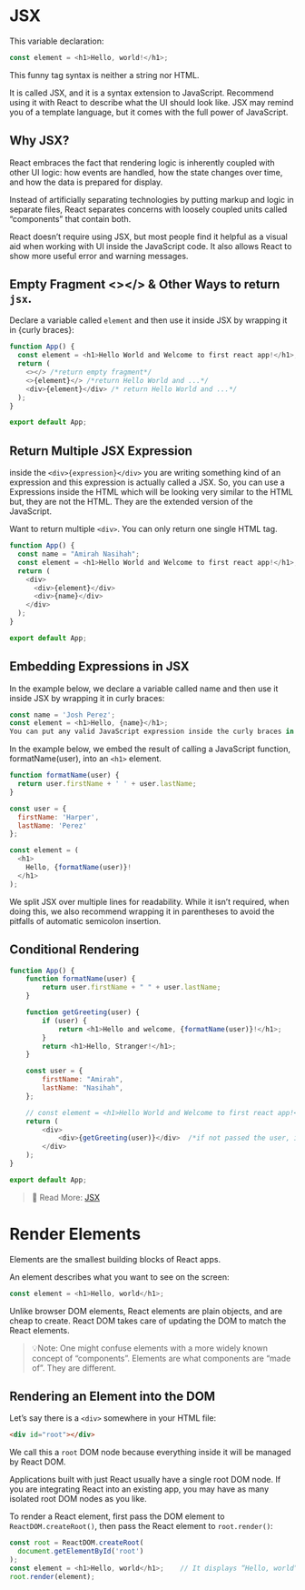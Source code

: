 # JSX

This variable declaration:

```js
const element = <h1>Hello, world!</h1>;
```

This funny tag syntax is neither a string nor HTML.

It is called JSX, and it is a syntax extension to JavaScript. Recommend using it with React to describe what the UI should look like. JSX may remind you of a template language, but it comes with the full power of JavaScript.

## Why JSX?

React embraces the fact that rendering logic is inherently coupled with other UI logic: how events are handled, how the state changes over time, and how the data is prepared for display.

Instead of artificially separating technologies by putting markup and logic in separate files, React separates concerns with loosely coupled units called “components” that contain both.

React doesn’t require using JSX, but most people find it helpful as a visual aid when working with UI inside the JavaScript code. It also allows React to show more useful error and warning messages.

## Empty Fragment <></> & Other  Ways to return `jsx`.

Declare a variable called `element` and then use it inside JSX by wrapping it in {curly braces}:

```js
function App() {
  const element = <h1>Hello World and Welcome to first react app!</h1>;
  return (
    <></> /*return empty fragment*/
    <>{element}</> /*return Hello World and ...*/
    <div>{element}</div> /* return Hello World and ...*/
  );
}

export default App;
```

## Return Multiple JSX Expression

inside the `<div>{expression}</div>` you are writing something kind of an expression and this expression is actually called a JSX. So, you can use a Expressions inside the HTML which will be looking very similar to the HTML but, they are not the HTML. They are the extended version of the JavaScript.

Want to return multiple `<div>`. You can only return one single HTML tag.

```js
function App() {
  const name = "Amirah Nasihah";
  const element = <h1>Hello World and Welcome to first react app!</h1>;
  return (
    <div>
      <div>{element}</div>
      <div>{name}</div>
    </div>
  );
}

export default App;
```
  
## Embedding Expressions in JSX

In the example below, we declare a variable called name and then use it inside JSX by wrapping it in curly braces:

```js
const name = 'Josh Perez';
const element = <h1>Hello, {name}</h1>;
You can put any valid JavaScript expression inside the curly braces in JSX. For example, 2 + 2, user.firstName, or formatName(user) are all valid JavaScript expressions.
```

In the example below, we embed the result of calling a JavaScript function, formatName(user), into an `<h1>` element.

```js
function formatName(user) {
  return user.firstName + ' ' + user.lastName;
}

const user = {
  firstName: 'Harper',
  lastName: 'Perez'
};

const element = (
  <h1>
    Hello, {formatName(user)}!
  </h1>
);
```

We split JSX over multiple lines for readability. While it isn’t required, when doing this, we also recommend wrapping it in parentheses to avoid the pitfalls of automatic semicolon insertion.

## Conditional Rendering

```js
function App() {
    function formatName(user) {
        return user.firstName + " " + user.lastName;
    }

    function getGreeting(user) {
        if (user) {
            return <h1>Hello and welcome, {formatName(user)}!</h1>;
        }
        return <h1>Hello, Stranger!</h1>;
    }

    const user = {
        firstName: "Amirah",
        lastName: "Nasihah",
    };

    // const element = <h1>Hello World and Welcome to first react app!</h1>;
    return (
        <div>
            <div>{getGreeting(user)}</div>  /*if not passed the user, it return Hello, Stranger!*/
        </div>
    );
}

export default App;
```

>🍝 Read More: [JSX](https://reactjs.org/docs/introducing-jsx.html)

# Render Elements

Elements are the smallest building blocks of React apps.

An element describes what you want to see on the screen:

```js
const element = <h1>Hello, world</h1>;
```

Unlike browser DOM elements, React elements are plain objects, and are cheap to create. React DOM takes care of updating the DOM to match the React elements.

>💡Note:
>One might confuse elements with a more widely known concept of “components”. Elements are what components are “made of”. They are different.

## Rendering an Element into the DOM

Let’s say there is a `<div>` somewhere in your HTML file:

```html
<div id="root"></div>
```

We call this a `root` DOM node because everything inside it will be managed by React DOM.

Applications built with just React usually have a single root DOM node. If you are integrating React into an existing app, you may have as many isolated root DOM nodes as you like.

To render a React element, first pass the DOM element to `ReactDOM.createRoot()`, then pass the React element to `root.render()`:

```js
const root = ReactDOM.createRoot(
  document.getElementById('root')
);
const element = <h1>Hello, world</h1>;    // It displays “Hello, world” on the page.
root.render(element);
```

